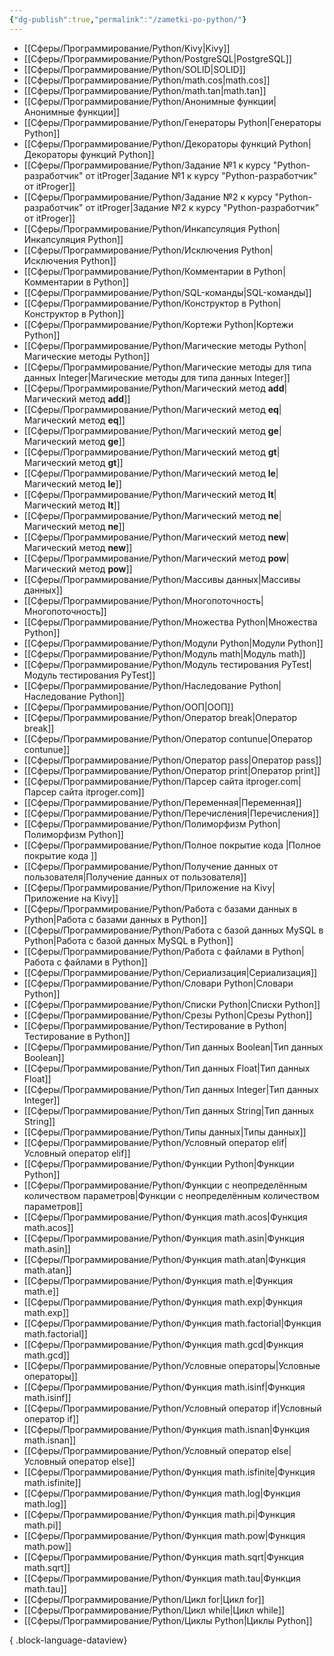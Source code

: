 ```yaml
---
{"dg-publish":true,"permalink":"/zametki-po-python/"}
---
```


- [[Сферы/Программирование/Python/Kivy\|Kivy]]
- [[Сферы/Программирование/Python/PostgreSQL\|PostgreSQL]]
- [[Сферы/Программирование/Python/SOLID\|SOLID]]
- [[Сферы/Программирование/Python/math.cos\|math.cos]]
- [[Сферы/Программирование/Python/math.tan\|math.tan]]
- [[Сферы/Программирование/Python/Анонимные функции\|Анонимные функции]]
- [[Сферы/Программирование/Python/Генераторы Python\|Генераторы Python]]
- [[Сферы/Программирование/Python/Декораторы функций Python\|Декораторы функций Python]]
- [[Сферы/Программирование/Python/Задание №1 к курсу "Python-разработчик" от itProger\|Задание №1 к курсу "Python-разработчик" от itProger]]
- [[Сферы/Программирование/Python/Задание №2 к курсу "Python-разработчик" от itProger\|Задание №2 к курсу "Python-разработчик" от itProger]]
- [[Сферы/Программирование/Python/Инкапсуляция Python\|Инкапсуляция Python]]
- [[Сферы/Программирование/Python/Исключения Python\|Исключения Python]]
- [[Сферы/Программирование/Python/Комментарии в Python\|Комментарии в Python]]
- [[Сферы/Программирование/Python/SQL-команды\|SQL-команды]]
- [[Сферы/Программирование/Python/Конструктор в Python\|Конструктор в Python]]
- [[Сферы/Программирование/Python/Кортежи Python\|Кортежи Python]]
- [[Сферы/Программирование/Python/Магические методы Python\|Магические методы Python]]
- [[Сферы/Программирование/Python/Магические методы для типа данных Integer\|Магические методы для типа данных Integer]]
- [[Сферы/Программирование/Python/Магический метод __add__\|Магический метод __add__]]
- [[Сферы/Программирование/Python/Магический метод __eq__\|Магический метод __eq__]]
- [[Сферы/Программирование/Python/Магический метод __ge__\|Магический метод __ge__]]
- [[Сферы/Программирование/Python/Магический метод __gt__\|Магический метод __gt__]]
- [[Сферы/Программирование/Python/Магический метод __le__\|Магический метод __le__]]
- [[Сферы/Программирование/Python/Магический метод __lt__\|Магический метод __lt__]]
- [[Сферы/Программирование/Python/Магический метод __ne__\|Магический метод __ne__]]
- [[Сферы/Программирование/Python/Магический метод __new__\|Магический метод __new__]]
- [[Сферы/Программирование/Python/Магический метод __pow__\|Магический метод __pow__]]
- [[Сферы/Программирование/Python/Массивы данных\|Массивы данных]]
- [[Сферы/Программирование/Python/Многопоточность\|Многопоточность]]
- [[Сферы/Программирование/Python/Множества Python\|Множества Python]]
- [[Сферы/Программирование/Python/Модули Python\|Модули Python]]
- [[Сферы/Программирование/Python/Модуль math\|Модуль math]]
- [[Сферы/Программирование/Python/Модуль тестирования PyTest\|Модуль тестирования PyTest]]
- [[Сферы/Программирование/Python/Наследование Python\|Наследование Python]]
- [[Сферы/Программирование/Python/ООП\|ООП]]
- [[Сферы/Программирование/Python/Оператор break\|Оператор break]]
- [[Сферы/Программирование/Python/Оператор contunue\|Оператор contunue]]
- [[Сферы/Программирование/Python/Оператор pass\|Оператор pass]]
- [[Сферы/Программирование/Python/Оператор print\|Оператор print]]
- [[Сферы/Программирование/Python/Парсер сайта itproger.com\|Парсер сайта itproger.com]]
- [[Сферы/Программирование/Python/Переменная\|Переменная]]
- [[Сферы/Программирование/Python/Перечисления\|Перечисления]]
- [[Сферы/Программирование/Python/Полиморфизм Python\|Полиморфизм Python]]
- [[Сферы/Программирование/Python/Полное покрытие кода \|Полное покрытие кода ]]
- [[Сферы/Программирование/Python/Получение данных от пользователя\|Получение данных от пользователя]]
- [[Сферы/Программирование/Python/Приложение на Kivy\|Приложение на Kivy]]
- [[Сферы/Программирование/Python/Работа с базами данных в Python\|Работа с базами данных в Python]]
- [[Сферы/Программирование/Python/Работа с базой данных MySQL в Python\|Работа с базой данных MySQL в Python]]
- [[Сферы/Программирование/Python/Работа с файлами в Python\|Работа с файлами в Python]]
- [[Сферы/Программирование/Python/Сериализация\|Сериализация]]
- [[Сферы/Программирование/Python/Словари Python\|Словари Python]]
- [[Сферы/Программирование/Python/Списки Python\|Списки Python]]
- [[Сферы/Программирование/Python/Срезы Python\|Срезы Python]]
- [[Сферы/Программирование/Python/Тестирование в Python\|Тестирование в Python]]
- [[Сферы/Программирование/Python/Тип данных Boolean\|Тип данных Boolean]]
- [[Сферы/Программирование/Python/Тип данных Float\|Тип данных Float]]
- [[Сферы/Программирование/Python/Тип данных Integer\|Тип данных Integer]]
- [[Сферы/Программирование/Python/Тип данных String\|Тип данных String]]
- [[Сферы/Программирование/Python/Типы данных\|Типы данных]]
- [[Сферы/Программирование/Python/Условный оператор elif\|Условный оператор elif]]
- [[Сферы/Программирование/Python/Функции Python\|Функции Python]]
- [[Сферы/Программирование/Python/Функции с неопределённым количеством параметров\|Функции с неопределённым количеством параметров]]
- [[Сферы/Программирование/Python/Функция math.acos\|Функция math.acos]]
- [[Сферы/Программирование/Python/Функция math.asin\|Функция math.asin]]
- [[Сферы/Программирование/Python/Функция math.atan\|Функция math.atan]]
- [[Сферы/Программирование/Python/Функция math.e\|Функция math.e]]
- [[Сферы/Программирование/Python/Функция math.exp\|Функция math.exp]]
- [[Сферы/Программирование/Python/Функция math.factorial\|Функция math.factorial]]
- [[Сферы/Программирование/Python/Функция math.gcd\|Функция math.gcd]]
- [[Сферы/Программирование/Python/Условные операторы\|Условные операторы]]
- [[Сферы/Программирование/Python/Функция math.isinf\|Функция math.isinf]]
- [[Сферы/Программирование/Python/Условный оператор if\|Условный оператор if]]
- [[Сферы/Программирование/Python/Функция math.isnan\|Функция math.isnan]]
- [[Сферы/Программирование/Python/Условный оператор else\|Условный оператор else]]
- [[Сферы/Программирование/Python/Функция math.isfinite\|Функция math.isfinite]]
- [[Сферы/Программирование/Python/Функция math.log\|Функция math.log]]
- [[Сферы/Программирование/Python/Функция math.pi\|Функция math.pi]]
- [[Сферы/Программирование/Python/Функция math.pow\|Функция math.pow]]
- [[Сферы/Программирование/Python/Функция math.sqrt\|Функция math.sqrt]]
- [[Сферы/Программирование/Python/Функция math.tau\|Функция math.tau]]
- [[Сферы/Программирование/Python/Цикл for\|Цикл for]]
- [[Сферы/Программирование/Python/Цикл while\|Цикл while]]
- [[Сферы/Программирование/Python/Циклы Python\|Циклы Python]]

{ .block-language-dataview}

